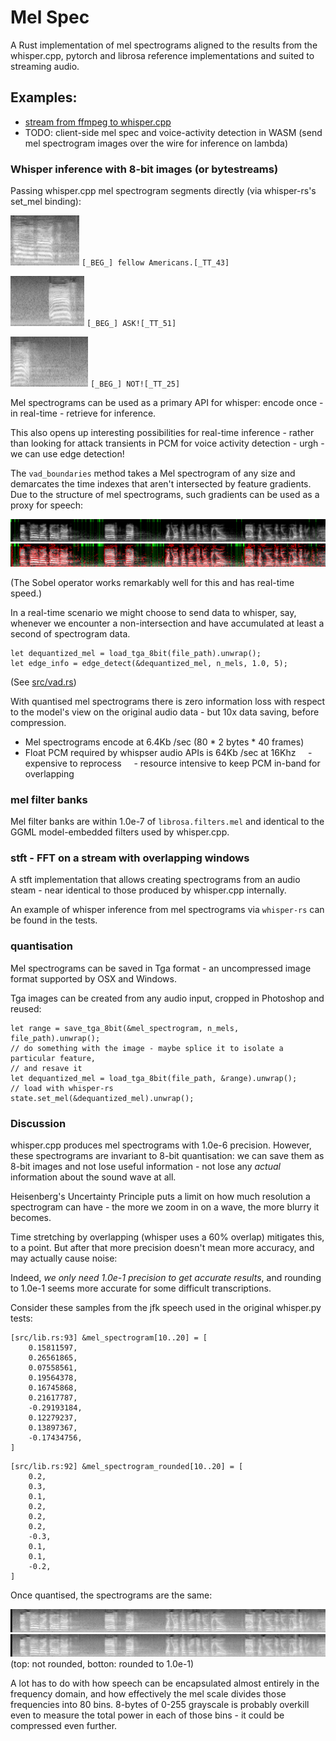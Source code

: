 # Mel Spec

A Rust implementation of mel spectrograms aligned to the results from the
whisper.cpp, pytorch and librosa reference implementations and suited to
streaming audio.

## Examples:

* [stream from ffmpeg to whisper.cpp](examples/whisper/)
* TODO: client-side mel spec and voice-activity detection in WASM (send
  mel spectrogram images over the wire for inference on lambda)

### Whisper inference with 8-bit images (or bytestreams)

Passing whisper.cpp mel spectrogram segments directly (via whisper-rs's
set_mel binding):

![image](./doc/fellow_americans.png)
`[_BEG_] fellow Americans.[_TT_43]`

![image](./doc/ask.png)
`[_BEG_] ASK![_TT_51]`

![image](./doc/not.png)
`[_BEG_] NOT![_TT_25]`

Mel spectrograms can be used as a primary API for whisper: encode once - in
real-time - retrieve for inference.

This also opens up interesting possibilities for real-time inference - rather
than looking for attack transients in PCM for voice activity detection - urgh -
we can use edge detection! 

The `vad_boundaries` method takes a Mel spectrogram of any size and demarcates
the time indexes that aren't intersected by feature gradients. Due to the
structure of mel spectrograms, such gradients can be used as a proxy for speech:

![image](./doc/jfk_vad_boundaries.png)
![image](./doc/vad.png)

(The Sobel operator works remarkably well for this and has real-time speed.)

In a real-time scenario we might choose to send data to whisper, say, whenever
we encounter a non-intersection and have accumulated at least a second of
spectrogram data.

```
let dequantized_mel = load_tga_8bit(file_path).unwrap();
let edge_info = edge_detect(&dequantized_mel, n_mels, 1.0, 5);
```

(See [src/vad.rs](./src/vad.rs))

With quantised mel spectrograms there is zero information loss with respect to
the model's view on the original audio data - but 10x data saving, before
compression.

* Mel spectrograms encode at 6.4Kb /sec (80 * 2 bytes * 40 frames)
* Float PCM required by whispser audio APIs is 64Kb /sec at 16Khz
    - expensive to reprocess
    - resource intensive to keep PCM in-band for overlapping

### mel filter banks

Mel filter banks are within 1.0e-7 of `librosa.filters.mel` and identical to
the GGML model-embedded filters used by whisper.cpp.

### stft - FFT on a stream with overlapping windows

A stft implementation that allows creating spectrograms from an audio steam -
near identical to those produced by whisper.cpp internally.

An example of whisper inference from mel spectrograms via `whisper-rs` can be
found in the tests.

### quantisation

Mel spectrograms can be saved in Tga format - an uncompressed image format
supported by OSX and Windows.

Tga images can be created from any audio input, cropped in Photoshop and reused:

```
let range = save_tga_8bit(&mel_spectrogram, n_mels, file_path).unwrap();
// do something with the image - maybe splice it to isolate a particular feature,
// and resave it
let dequantized_mel = load_tga_8bit(file_path, &range).unwrap();
// load with whisper-rs
state.set_mel(&dequantized_mel).unwrap();
```


### Discussion

whisper.cpp produces mel spectrograms with 1.0e-6 precision. However,
these spectrograms are invariant to 8-bit quantisation: we can save them
as 8-bit images and not lose useful information - not lose any *actual*
information about the sound wave at all.

Heisenberg's Uncertainty Principle puts a limit on how much resolution a
spectrogram can have - the more we zoom in on a wave, the more blurry it
becomes. 

Time stretching by overlapping (whisper uses a 60% overlap) mitigates this,
to a point. But after that more precision doesn't mean more accuracy,
and may actually cause noise:

Indeed, *we only need 1.0e-1 precision to get accurate results*, and
rounding to 1.0e-1 seems more accurate for some difficult transcriptions.


Consider these samples from the jfk speech used in the original whisper.py
tests:

```
[src/lib.rs:93] &mel_spectrogram[10..20] = [
    0.15811597,
    0.26561865,
    0.07558561,
    0.19564378,
    0.16745868,
    0.21617787,
    -0.29193184,
    0.12279237,
    0.13897367,
    -0.17434756,
]
```
```
[src/lib.rs:92] &mel_spectrogram_rounded[10..20] = [
    0.2,
    0.3,
    0.1,
    0.2,
    0.2,
    0.2,
    -0.3,
    0.1,
    0.1,
    -0.2,
]
```

Once quantised, the spectrograms are the same:

![image](./doc/quantized_mel.png)
![image](./doc/quantized_mel_e1.png)
(top: not rounded, botton: rounded to 1.0e-1)

A lot has to do with how speech can be encapsulated almost entirely in
the frequency domain, and how effectively the mel scale divides those 
frequencies into 80 bins. 8-bytes of 0-255 grayscale is probably
overkill even to measure the total power in each of those bins - it
could be compressed even further.
